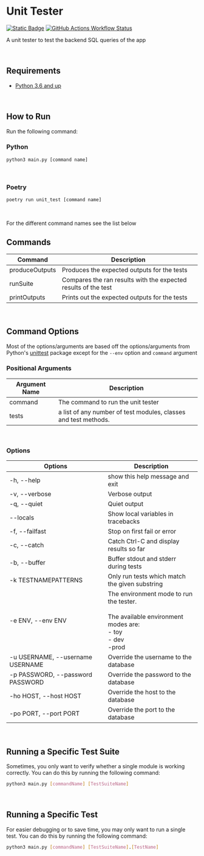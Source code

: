 # Unit Tester

[![Static Badge](https://img.shields.io/badge/Python-254F72?style=for-the-badge)](https://www.python.org/downloads/)
[![GitHub Actions Workflow Status](https://img.shields.io/github/actions/workflow/status/Alex-Au1/CampusBookingWebApp/unit-tests.yml?style=for-the-badge&label=Unit%20Tests)](https://github.com/Alex-Au1/CampusBookingWebApp/actions/workflows/unit-tests.yml)

A unit tester to test the backend SQL queries of the app

<br>

## Requirements
- [Python 3.6 and up](https://www.python.org/downloads/)

<br>

## How to Run

Run the following command:

### Python
```bash
python3 main.py [command name]
```

<br>

### Poetry
```bash
poetry run unit_test [command name]
```

<br>

For the different command names see the list below

## Commands
| Command | Description |
| --- | --- |
| produceOutputs | Produces the expected outputs for the tests
| runSuite | Compares the ran results with the expected results of the test
| printOutputs | Prints out the expected outputs for the tests

<br>

## Command Options

Most of the options/arguments are based off the options/arguments from Python's [unittest](https://docs.python.org/3/library/unittest.html) package
except for the `--env` option and `command` argument

### Positional Arguments
| Argument Name | Description |
| --- | --- |
| command | The command to run the unit tester |
| tests | a list of any number of test modules, classes and test methods. |

<br>

### Options
| Options | Description |
| --- | --- |
| -h, --help | show this help message and exit |
| -v, --verbose | Verbose output |
| -q, --quiet | Quiet output |
| --locals | Show local variables in tracebacks |
| -f, --failfast | Stop on first fail or error |
| -c, --catch | Catch Ctrl-C and display results so far |
| -b, --buffer | Buffer stdout and stderr during tests |
| -k TESTNAMEPATTERNS | Only run tests which match the given substring |
| -e ENV, --env ENV | The environment mode to run the tester. <br> <br> The available environment modes are: <br> - toy <br> - dev <br> -prod |
| -u USERNAME, --username USERNAME | Override the username to the database |
| -p PASSWORD, --password PASSWORD | Override the password to the database |
| -ho HOST, --host HOST | Override the host to the database |
| -po PORT, --port PORT | Override the port to the database |

<br>

## Running a Specific Test Suite

Sometimes, you only want to verify whether a single module is working correctly. You can do this by running the following command:

```bash
python3 main.py [commandName] [TestSuiteName]
```

<br>

## Running a Specific Test

For easier debugging or to save time, you may only want to run a single test. You can do this by running the following command:

```bash
python3 main.py [commandName] [TestSuiteName].[TestName]
```
